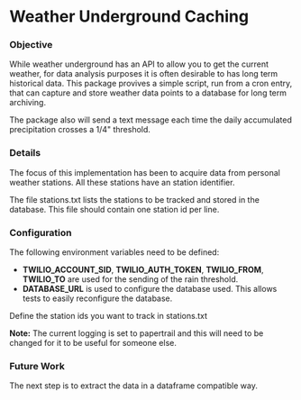 # Weather Underground Caching



### Objective
While weather underground has an API to allow you to get the current weather,
for data analysis purposes it is often desirable to has long term historical
data. This package provives a simple script, run from a cron entry, that can
capture and store weather data points to a database for long term archiving.

The package also will send a text message each time the daily accumulated
precipitation crosses a 1/4" threshold.

### Details
The focus of this implementation has been to acquire data from personal
weather stations. All these stations have an station identifier.

The file stations.txt lists the stations to be tracked and stored in the
database. This file should contain one station id per line.

### Configuration

The following environment variables need to be defined:

* **TWILIO\_ACCOUNT\_SID**, **TWILIO\_AUTH\_TOKEN**, **TWILIO\_FROM**, **TWILIO\_TO** are used for the sending of the rain threshold.
* **DATABASE\_URL** is used to configure the database used. This allows tests to easily reconfigure the database.

Define the station ids you want to track in stations.txt

**Note:** The current logging is set to papertrail and this will need to be changed for it to be useful for someone else.

### Future Work

The next step is to extract the data in a dataframe compatible way.